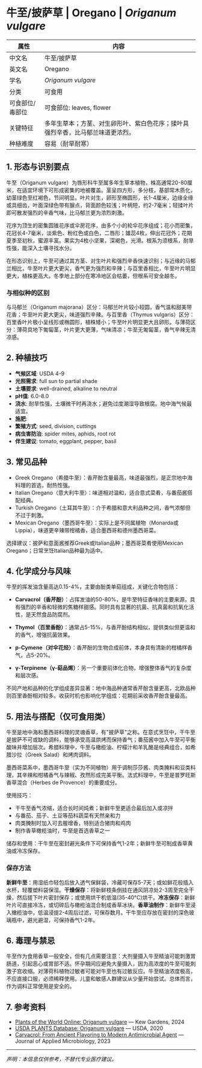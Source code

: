 # 牛至/披萨草 | Oregano | *Origanum vulgare*

| 属性 | 内容 |
|------|------|
| 中文名 | 牛至/披萨草 |
| 英文名 | Oregano |
| 学名 | *Origanum vulgare* |
| 分类 | 可食用 |
| 可食部位/毒部位 | 可食部位: leaves, flower |
| 关键特征 | 多年生草本；方茎、对生卵形叶、紫白色花序；揉叶具强烈辛香，比马郁兰味道更浓烈。 |
| 种植难度 | 容易（耐旱耐寒） |

## 1. 形态与识别要点

牛至（Origanum vulgare）为唇形科牛至属多年生草本植物，株高通常20-80厘米，在适宜环境下可形成密集的地被覆盖。茎呈四方形，多分枝，基部常木质化，幼茎绿色至红褐色，节间明显。叶片对生，卵形至椭圆形，长1-4厘米，边缘全缘或具细齿，叶面深绿色带有腺点，背面颜色较浅；叶柄短，约2-7毫米；轻揉叶片即可散发强烈的辛香气味，比马郁兰更为浓烈刺激。

花序为顶生的密集圆锥花序或伞房花序，由多个小的轮伞花序组成；花小而密集，花冠长4-7毫米，淡紫色、粉红色或白色，二唇形；雄蕊4枚，伸出花冠外；花期夏季至初秋，蜜源丰富。果实为4枚小坚果，深褐色，光滑。根系为须根系，耐旱性强，能深入土壤寻找水分。

在形态识别上，牛至可通过其方茎、对生叶片和强烈辛香快速识别；与近缘的马郁兰相比，牛至叶片更大更尖，香气更为强烈和辛辣；与百里香相比，牛至叶片明显更大，植株更高大。冬季地上部分在寒冷地区会枯萎，但根系可安全越冬。

### 与相似种的区别

与马郁兰（Origanum majorana）区分：马郁兰叶片较小较圆，香气温和甜美带花香；牛至叶片更大更尖，味道强烈辛辣。与百里香（Thymus vulgaris）区分：百里香叶片极小呈线形或椭圆形，植株矮小；牛至叶片明显更大且卵形。与薄荷区分：薄荷具地下匍匐茎，叶片更大更薄，气味清凉；牛至无匍匐茎，香气辛辣无清凉感。

## 2. 种植技巧

- **气候区域**: USDA 4-9
- **光照需求**: full sun to partial shade
- **土壤要求**: well-drained, alkaline to neutral
- **pH值**: 6.0-8.0
- **浇水**: 耐旱性强，土壤微干时再浇水；避免过度潮湿导致根腐。地中海气候最适宜。
- **施肥**: 
- **繁殖方式**: seed, division, cuttings
- **病虫害防治**: spider mites, aphids, root rot
- **伴生建议**: tomato, eggplant, pepper, basil

## 3. 常见品种

- Greek Oregano（希腊牛至）：香芹酚含量最高，味道最强烈，是正宗地中海料理的首选，耐热性强。
- Italian Oregano（意大利牛至）：味道相对温和，适合意式菜肴，与番茄酱搭配经典。
- Turkish Oregano（土耳其牛至）：介于希腊和意大利品种之间，香气浓郁但不过于刺激。
- Mexican Oregano（墨西哥牛至）：实际上是不同属植物（Monarda或Lippia），味道更辛辣带柑橘香，适合墨西哥和德州墨西哥菜。

选择建议：披萨和意面酱推荐Greek或Italian品种；墨西哥菜肴使用Mexican Oregano；日常烹饪Italian品种最为适中。

## 4. 化学成分与风味

牛至的挥发油含量高达0.15-4%，主要由酚类单萜组成，关键化合物包括：

- **Carvacrol（香芹酚）**：占挥发油的50-80%，是牛至特征香味的主要来源，具有强烈的辛香和轻微的焦糖样甜感。同时具有显著的抗菌、抗真菌和抗氧化活性，是天然食品防腐剂。

- **Thymol（百里香酚）**：通常占5-15%，与香芹酚结构相似，提供类似但更温和的香气，增强抗菌效果。

- **p-Cymene（对伞花烃）**：香芹酚的生物合成前体，本身具有清新的柑橘样香气，占5-20%。

- **γ-Terpinene（γ-萜品烯）**：另一个重要前体化合物，增强整体香气的复杂度和层次感。

不同产地和品种的化学组成差异显著：地中海品种通常香芹酚含量更高，北欧品种则百里香酚相对较多。收获时机也影响化学组成：花期前采收香芹酚含量最高。

## 5. 用法与搭配（仅可食用类）

牛至是地中海和墨西哥料理的灵魂香草，有\"披萨草\"之称。在意式烹饪中，干牛至是披萨不可或缺的调料，能够承受高温烘烤而保持香气；番茄酱中加入牛至可平衡酸味并增加层次。希腊料理中，牛至与橄榄油、柠檬汁和羊乳酪是经典组合，如希腊沙拉（Greek Salad）和烤肉调料。

墨西哥菜系中，墨西哥牛至（实为不同植物）用于调制莎莎酱、肉类腌料和豆类料理，其辛辣和柑橘香气与辣椒、孜然形成完美平衡。法式料理中，牛至是普罗旺斯香草混合（Herbes de Provence）的重要成分。

使用技巧：
- 干牛至香气浓缩，适合长时间炖煮；新鲜牛至更适合最后加入或凉拌
- 与番茄、茄子、土豆等茄科蔬菜有天然亲和力
- 肉类腌制时加入可去腥增香，特别适合猪肉和鸡肉
- 制作香草橄榄油时，牛至是首选香草之一

储存和使用：干牛至在密封避光条件下可保持香气1-2年；新鲜牛至可制成香草黄油或冷冻保存。

### 保存方法

**新鲜牛至**：用湿纸巾轻包后放入透气保鲜袋，冷藏可保存5-7天；或如鲜花般插入水杯，轻覆塑料袋保湿。**干燥保存**：将新鲜枝条倒挂在通风阴凉处2-3周至完全干燥，然后搓下叶片密封保存；或使用烘干机低温(35-40°C)烘干。**冷冻保存**：新鲜叶片可直接冷冻，或切碎后与橄榄油混合制成香草冰块。**香草油制作**：新鲜牛至浸入橄榄油中，低温浸提2-4周后过滤，可保存数月。干牛至应存放在密封的深色玻璃瓶中，避光避湿，可保持香气1-2年。

## 6. 毒理与禁忌

牛至作为食用香草一般安全，但有几点需要注意：大剂量摄入牛至精油可能刺激胃肠道，引起恶心或胃部不适。怀孕期间应避免大量摄入，因为高浓度的牛至可能刺激子宫收缩。对薄荷科植物过敏者可能对牛至也有过敏反应。牛至精油浓度极高，不应直接口服，必须稀释使用。儿童和敏感人群建议从少量开始尝试。总体而言，作为调料正常使用是安全的。

## 7. 参考资料

- [Plants of the World Online: Origanum vulgare](https://powo.science.kew.org/taxon/urn:lsid:ipni.org:names:454728-1) — Kew Gardens, 2024
- [USDA PLANTS Database: Origanum vulgare](https://plants.usda.gov/home/plantProfile?symbol=ORVU) — USDA, 2020
- [Carvacrol: From Ancient Flavoring to Modern Antimicrobial Agent](https://onlinelibrary.wiley.com/journal/13652672) — Journal of Applied Microbiology, 2023

---
*声明：本信息仅供参考，不替代专业医疗建议。*
